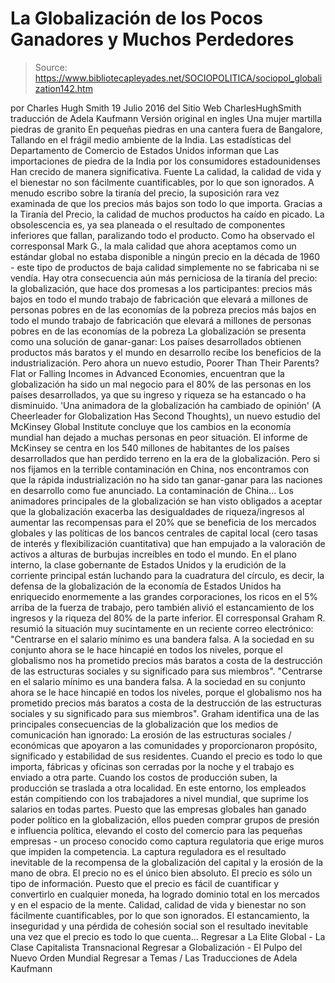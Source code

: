 # La Globalización de los Pocos Ganadores y Muchos Perdedores

> Source: https://www.bibliotecapleyades.net/SOCIOPOLITICA/sociopol_globalization142.htm

por Charles Hugh Smith
19 Julio 2016 del Sitio Web CharlesHughSmith
traducción de Adela Kaufmann Versión original en ingles
Una mujer martilla piedras de granito
En pequeñas piedras en una cantera fuera de Bangalore,
Tallando en el frágil medio ambiente de la India.
Las estadísticas del Departamento de Comercio de Estados Unidos informan que
Las importaciones de piedra de la India por los consumidores estadounidenses
Han crecido de manera significativa.
Fuente
La calidad, la calidad de vida y el bienestar no son fácilmente cuantificables, por lo que son ignorados.
A menudo escribo sobre la tiranía del precio, la suposición rara vez examinada de que los precios más bajos son todo lo que importa.
Gracias a la Tiranía del Precio, la calidad de muchos productos ha caído en picado.
La obsolescencia es, ya sea planeada o el resultado de componentes inferiores que fallan, paralizando todo el producto. Como ha observado el corresponsal Mark G., la mala calidad que ahora aceptamos como un estándar global no estaba disponible a ningún precio en la década de 1960 - este tipo de productos de baja calidad simplemente no se fabricaba ni se vendía.
Hay otra consecuencia aún más perniciosa de la tiranía del precio: la globalización, que hace dos promesas a los participantes:
precios más bajos en todo el mundo trabajo de fabricación que elevará a millones de personas pobres en de las economías de la pobreza
precios más bajos en todo el mundo
trabajo de fabricación que elevará a millones de personas pobres en de las economías de la pobreza
La globalización se presenta como una solución de ganar-ganar:
Los países desarrollados obtienen productos más baratos y el mundo en desarrollo recibe los beneficios de la industrialización.
Pero ahora un nuevo estudio, Poorer Than Their Parents? Flat or Falling Incomes in Advanced Economies, encuentran que la globalización ha sido un mal negocio para el 80% de las personas en los países desarrollados, ya que su ingreso y riqueza se ha estancado o ha disminuido.
'Una animadora de la globalización ha cambiado de opinión' (A Cheerleader for Globalization Has Second Thoughts), un nuevo estudio del McKinsey Global Institute concluye que los cambios en la economía mundial han dejado a muchas personas en peor situación.
El informe de McKinsey se centra en los 540 millones de habitantes de los países desarrollados que han perdido terreno en la era de la globalización.
Pero si nos fijamos en la terrible contaminación en China, nos encontramos con que la rápida industrialización no ha sido tan ganar-ganar para las naciones en desarrollo como fue anunciado.
La contaminación de China...
Los animadores principales de la globalización se han visto obligados a aceptar que la globalización exacerba las desigualdades de riqueza/ingresos al aumentar las recompensas para el 20% que se beneficia de los mercados globales y las políticas de los bancos centrales de capital local (cero tasas de interés y flexibilización cuantitativa) que han empujado a la valoración de activos a alturas de burbujas increíbles en todo el mundo.
En el plano interno, la clase gobernante de Estados Unidos y la erudición de la corriente principal están luchando para la cuadratura del círculo, es decir, la defensa de la globalización de la economía de Estados Unidos ha enriquecido enormemente a las grandes corporaciones, los ricos en el 5% arriba de la fuerza de trabajo, pero también alivió el estancamiento de los ingresos y la riqueza del 80% de la parte inferior.
El corresponsal Graham R. resumió la situación muy sucintamente en un reciente correo electrónico:
"Centrarse en el salario mínimo es una bandera falsa. A la sociedad en su conjunto ahora se le hace hincapié en todos los niveles, porque el globalismo nos ha prometido precios más baratos a costa de la destrucción de las estructuras sociales y su significado para sus miembros".
"Centrarse en el salario mínimo es una bandera falsa.
A la sociedad en su conjunto ahora se le hace hincapié en todos los niveles, porque el globalismo nos ha prometido precios más baratos a costa de la destrucción de las estructuras sociales y su significado para sus miembros".
Graham identifica una de las principales consecuencias de la globalización que los medios de comunicación han ignorado:
La erosión de las estructuras sociales / económicas que apoyaron a las comunidades y proporcionaron propósito, significado y estabilidad de sus residentes.
Cuando el precio es todo lo que importa, fábricas y oficinas son cerradas por la noche y el trabajo es enviado a otra parte.
Cuando los costos de producción suben, la producción se traslada a otra localidad.
En este entorno, los empleados están compitiendo con los trabajadores a nivel mundial, que suprime los salarios en todas partes. Puesto que las empresas globales han ganado poder político en la globalización, ellos pueden comprar grupos de presión e influencia política, elevando el costo del comercio para las pequeñas empresas - un proceso conocido como captura regulatoria que erige muros que impiden la competencia.
La captura reguladora es el resultado inevitable de la recompensa de la globalización del capital y la erosión de la mano de obra.
El precio no es el único bien absoluto. El precio es sólo un tipo de información. Puesto que el precio es fácil de cuantificar y convertirlo en cualquier moneda, ha logrado dominio total en los mercados y en el espacio de la mente.
Calidad, calidad de vida y bienestar no son fácilmente cuantificables, por lo que son ignorados.
El estancamiento, la inseguridad y una pérdida de cohesión social son el resultado inevitable una vez que el precio es todo lo que cuenta...
Regresar a La Elite Global - La Clase Capitalista Transnacional
Regresar a Globalización - El Pulpo del Nuevo Orden Mundial
Regresar a Temas / Las Traducciones de Adela Kaufmann
